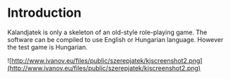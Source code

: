 # Introduction #

Kalandjatek is only a skeleton of an old-style role-playing game. The software can be compiled to use English or Hungarian language. However the test game is Hungarian.

![http://www.ivanov.eu/files/public/szerepjatek/kjscreenshot2.png](http://www.ivanov.eu/files/public/szerepjatek/kjscreenshot2.png)
